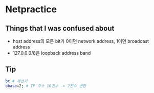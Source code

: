 # Netpractice

## Things that I was confused about

- host address의 모든 bit가 0이면 network address, 1이면 broadcast address
- 127.0.0.0/8은 loopback address band

## Tip

```bash
bc # 계산기
obase=2; # IP 주소 10진수 -> 2진수 변환
```
